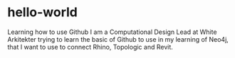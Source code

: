 # hello-world
Learning how to use Github
I am a Computational Design Lead at White Arkitekter trying to learn the basic of Github to use in my learning of Neo4j, that I want to use to connect Rhino, Topologic and Revit.
